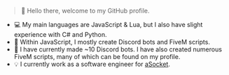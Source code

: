 > 👋 Hello there, welcome to my GitHub profile.
- 💻 My main languages are JavaScript & Lua, but I also have slight experience with C# and Python.
- 🤖 Within JavaScript, I mostly create Discord bots and FiveM scripts.
- 🎈 I have currently made ~10 Discord bots. I have also created numerous FiveM scripts, many of which can be found on my profile.
- 💡 I currently work as a software engineer for [aSocket](asocket.net).

